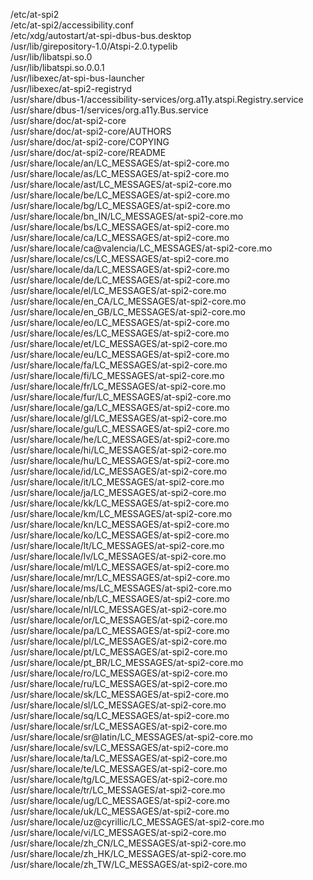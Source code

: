 /etc/at-spi2  
/etc/at-spi2/accessibility.conf  
/etc/xdg/autostart/at-spi-dbus-bus.desktop  
/usr/lib/girepository-1.0/Atspi-2.0.typelib  
/usr/lib/libatspi.so.0  
/usr/lib/libatspi.so.0.0.1  
/usr/libexec/at-spi-bus-launcher  
/usr/libexec/at-spi2-registryd  
/usr/share/dbus-1/accessibility-services/org.a11y.atspi.Registry.service  
/usr/share/dbus-1/services/org.a11y.Bus.service  
/usr/share/doc/at-spi2-core  
/usr/share/doc/at-spi2-core/AUTHORS  
/usr/share/doc/at-spi2-core/COPYING  
/usr/share/doc/at-spi2-core/README  
/usr/share/locale/an/LC\_MESSAGES/at-spi2-core.mo  
/usr/share/locale/as/LC\_MESSAGES/at-spi2-core.mo  
/usr/share/locale/ast/LC\_MESSAGES/at-spi2-core.mo  
/usr/share/locale/be/LC\_MESSAGES/at-spi2-core.mo  
/usr/share/locale/bg/LC\_MESSAGES/at-spi2-core.mo  
/usr/share/locale/bn\_IN/LC\_MESSAGES/at-spi2-core.mo  
/usr/share/locale/bs/LC\_MESSAGES/at-spi2-core.mo  
/usr/share/locale/ca/LC\_MESSAGES/at-spi2-core.mo  
/usr/share/locale/ca@valencia/LC\_MESSAGES/at-spi2-core.mo  
/usr/share/locale/cs/LC\_MESSAGES/at-spi2-core.mo  
/usr/share/locale/da/LC\_MESSAGES/at-spi2-core.mo  
/usr/share/locale/de/LC\_MESSAGES/at-spi2-core.mo  
/usr/share/locale/el/LC\_MESSAGES/at-spi2-core.mo  
/usr/share/locale/en\_CA/LC\_MESSAGES/at-spi2-core.mo  
/usr/share/locale/en\_GB/LC\_MESSAGES/at-spi2-core.mo  
/usr/share/locale/eo/LC\_MESSAGES/at-spi2-core.mo  
/usr/share/locale/es/LC\_MESSAGES/at-spi2-core.mo  
/usr/share/locale/et/LC\_MESSAGES/at-spi2-core.mo  
/usr/share/locale/eu/LC\_MESSAGES/at-spi2-core.mo  
/usr/share/locale/fa/LC\_MESSAGES/at-spi2-core.mo  
/usr/share/locale/fi/LC\_MESSAGES/at-spi2-core.mo  
/usr/share/locale/fr/LC\_MESSAGES/at-spi2-core.mo  
/usr/share/locale/fur/LC\_MESSAGES/at-spi2-core.mo  
/usr/share/locale/ga/LC\_MESSAGES/at-spi2-core.mo  
/usr/share/locale/gl/LC\_MESSAGES/at-spi2-core.mo  
/usr/share/locale/gu/LC\_MESSAGES/at-spi2-core.mo  
/usr/share/locale/he/LC\_MESSAGES/at-spi2-core.mo  
/usr/share/locale/hi/LC\_MESSAGES/at-spi2-core.mo  
/usr/share/locale/hu/LC\_MESSAGES/at-spi2-core.mo  
/usr/share/locale/id/LC\_MESSAGES/at-spi2-core.mo  
/usr/share/locale/it/LC\_MESSAGES/at-spi2-core.mo  
/usr/share/locale/ja/LC\_MESSAGES/at-spi2-core.mo  
/usr/share/locale/kk/LC\_MESSAGES/at-spi2-core.mo  
/usr/share/locale/km/LC\_MESSAGES/at-spi2-core.mo  
/usr/share/locale/kn/LC\_MESSAGES/at-spi2-core.mo  
/usr/share/locale/ko/LC\_MESSAGES/at-spi2-core.mo  
/usr/share/locale/lt/LC\_MESSAGES/at-spi2-core.mo  
/usr/share/locale/lv/LC\_MESSAGES/at-spi2-core.mo  
/usr/share/locale/ml/LC\_MESSAGES/at-spi2-core.mo  
/usr/share/locale/mr/LC\_MESSAGES/at-spi2-core.mo  
/usr/share/locale/ms/LC\_MESSAGES/at-spi2-core.mo  
/usr/share/locale/nb/LC\_MESSAGES/at-spi2-core.mo  
/usr/share/locale/nl/LC\_MESSAGES/at-spi2-core.mo  
/usr/share/locale/or/LC\_MESSAGES/at-spi2-core.mo  
/usr/share/locale/pa/LC\_MESSAGES/at-spi2-core.mo  
/usr/share/locale/pl/LC\_MESSAGES/at-spi2-core.mo  
/usr/share/locale/pt/LC\_MESSAGES/at-spi2-core.mo  
/usr/share/locale/pt\_BR/LC\_MESSAGES/at-spi2-core.mo  
/usr/share/locale/ro/LC\_MESSAGES/at-spi2-core.mo  
/usr/share/locale/ru/LC\_MESSAGES/at-spi2-core.mo  
/usr/share/locale/sk/LC\_MESSAGES/at-spi2-core.mo  
/usr/share/locale/sl/LC\_MESSAGES/at-spi2-core.mo  
/usr/share/locale/sq/LC\_MESSAGES/at-spi2-core.mo  
/usr/share/locale/sr/LC\_MESSAGES/at-spi2-core.mo  
/usr/share/locale/sr@latin/LC\_MESSAGES/at-spi2-core.mo  
/usr/share/locale/sv/LC\_MESSAGES/at-spi2-core.mo  
/usr/share/locale/ta/LC\_MESSAGES/at-spi2-core.mo  
/usr/share/locale/te/LC\_MESSAGES/at-spi2-core.mo  
/usr/share/locale/tg/LC\_MESSAGES/at-spi2-core.mo  
/usr/share/locale/tr/LC\_MESSAGES/at-spi2-core.mo  
/usr/share/locale/ug/LC\_MESSAGES/at-spi2-core.mo  
/usr/share/locale/uk/LC\_MESSAGES/at-spi2-core.mo  
/usr/share/locale/uz@cyrillic/LC\_MESSAGES/at-spi2-core.mo  
/usr/share/locale/vi/LC\_MESSAGES/at-spi2-core.mo  
/usr/share/locale/zh\_CN/LC\_MESSAGES/at-spi2-core.mo  
/usr/share/locale/zh\_HK/LC\_MESSAGES/at-spi2-core.mo  
/usr/share/locale/zh\_TW/LC\_MESSAGES/at-spi2-core.mo  
